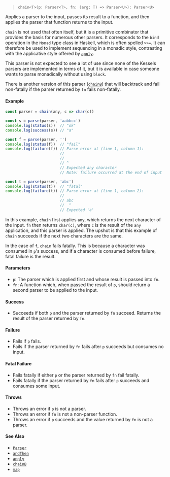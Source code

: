 <!--
 Copyright (c) 2020 Thomas J. Otterson
 
 This software is released under the MIT License.
 https://opensource.org/licenses/MIT
-->

> `chain<T>(p: Parser<T>, fn: (arg: T) => Parser<U>): Parser<U>`

Applies a parser to the input, passes its result to a function, and then applies the parser that function returns to the input.

`chain` is not used that often itself, but it is a primitive combinator that provides the basis for numerous other parsers. It corresponds to the `bind` operation in the `Monad` type class in Haskell, which is often spelled `>>=`. It can therefore be used to implement sequencing in a monadic style, contrasting with the applicative style offered by [`apply`](apply.md).

This parser is not expected to see a lot of use since none of the Kessels parsers are implemented in terms of it, but it is available in case someone wants to parse monadically without using `block`.

There is another version of this parser ([`chainB`](chainb.md)) that will backtrack and fail non-fatally if the parser returned by `fn` fails non-fatally.

#### Example

```javascript
const parser = chain(any, c => char(c))

const s = parse(parser, 'aabbcc')
console.log(status(s))  // "ok"
console.log(success(s)) // "a"

const f = parse(parser, '')
console.log(status(f))  // "fail"
console.log(failure(f)) // Parse error at (line 1, column 1):
                        //
                        // 
                        // ^
                        // Expected any character
                        // Note: failure occurred at the end of input

const t = parse(parser, 'abc')
console.log(status(t))  // "fatal"
console.log(failure(t)) // Parse error at (line 1, column 2):
                        //
                        // abc
                        //  ^
                        // Expected 'a'
```

In this example, `chain` first applies `any`, which returns the next character of the input. `fn` then returns `char(c)`, where `c` is the result of the `any` application, and this parser is applied. The upshot is that this example of `chain` succeeds if the next two characters are the same.

In the case of `f`, `chain` fails fatally. This is because a character was consumed in `p`'s success, and if a character is consumed before failure, fatal failure is the result.

#### Parameters

* `p`: The parser which is applied first and whose result is passed into `fn`.
* `fn`: A function which, when passed the result of `p`, should return a second parser to be applied to the input.

#### Success

* Succeeds if both `p` and the parser returned by `fn` succeed. Returns the result of the parser returned by `fn`.

#### Failure

* Fails if `p` fails.
* Fails if the parser returned by `fn` fails after `p` succeeds but consumes no input.

#### Fatal Failure

* Fails fatally if either `p` or the parser returned by `fn` fail fatally.
* Fails fatally if the parser returned by `fn` fails after `p` succeeds and consumes some input.

#### Throws

* Throws an error if `p` is not a parser.
* Throws an error if `fn` is not a non-parser function.
* Throws an error if `p` succeeds and the value returned by `fn` is not a parser.

#### See Also

* [`Parser`](../types/parser.md)
* [`andThen`](andthen.md)
* [`apply`](apply.md)
* [`chainB`](chainb.md)
* [`map`](map.md)